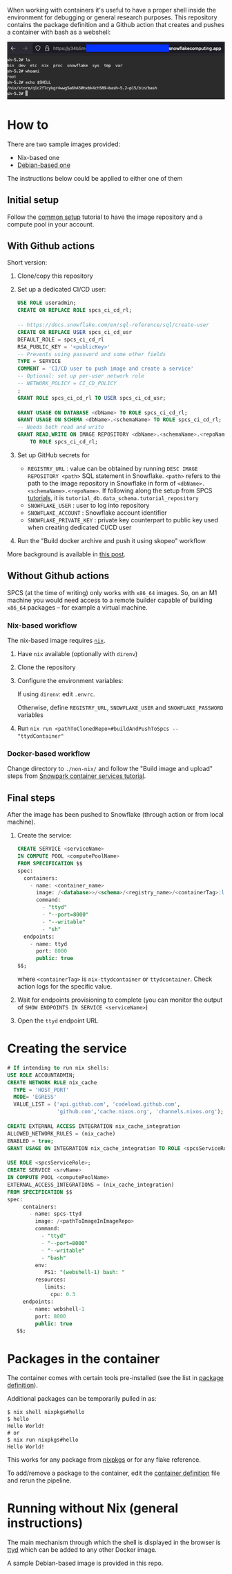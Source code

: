 When working with containers it's useful to have a proper shell inside the
environment for debugging or general research purposes. This repository contains
the package definition and a Github action that creates and pushes a container
with bash as a webshell:

![screenshot of ttyd running in browser](./doc/main_screenshot.png)

# How to

There are two sample images provided:

- Nix-based one
- [Debian-based one](./non-nix/Dockerfile)

The instructions below could be applied to either one of them

## Initial setup

Follow the [common setup](https://docs.snowflake.com/developer-guide/snowpark-container-services/tutorials/common-setup)
tutorial to have the image repository and a compute pool in your account.

## With Github actions

Short version:

1. Clone/copy this repository
2. Set up a dedicated CI/CD user:

    ```sql
    USE ROLE useradmin;
    CREATE OR REPLACE ROLE spcs_ci_cd_rl;

    -- https://docs.snowflake.com/en/sql-reference/sql/create-user
    CREATE OR REPLACE USER spcs_ci_cd_usr
    DEFAULT_ROLE = spcs_ci_cd_rl
    RSA_PUBLIC_KEY = '<publicKey>'
    -- Prevents using password and some other fields
    TYPE = SERVICE
    COMMENT = 'CI/CD user to push image and create a service'
    -- Optional: set up per-user network role
    -- NETWORK_POLICY = CI_CD_POLICY
    ;
    GRANT ROLE spcs_ci_cd_rl TO USER spcs_ci_cd_usr;

    GRANT USAGE ON DATABASE <dbName> TO ROLE spcs_ci_cd_rl;
    GRANT USAGE ON SCHEMA <dbName>.<schemaName> TO ROLE spcs_ci_cd_rl;
    -- Needs both read and write
    GRANT READ,WRITE ON IMAGE REPOSITORY <dbName>.<schemaName>.<repoName>
        TO ROLE spcs_ci_cd_rl;

    ```

3. Set up GitHub secrets for
    - `REGISTRY_URL` : value can be obtained by running `DESC IMAGE REPOSITORY
      <path>` SQL statement in Snowflake. `<path>` refers to the path to the image
      repository in Snowflake in form of `<dbName>.<schemaName>.<repoName>`. If
      following along the setup from SPCS [tutorials][tutorials], it is
      `tutorial_db.data_schema.tutorial_repository`
    - `SNOWFLAKE_USER` : user to log into repository
    - `SNOWFLAKE_ACCOUNT` : Snowflake account identifier
    - `SNOWFLAKE_PRIVATE_KEY` : private key counterpart to public key used when
      creating dedicated CI/CD user
4. Run the "Build docker archive and push it using skopeo" workflow

More background is available in [this post][ci-cd].

## Without Github actions

SPCS (at the time of writing) only works with `x86_64` images. So, on an M1
machine you would need access to a remote builder capable of building `x86_64`
packages – for example a virtual machine.

### Nix-based workflow

The nix-based image requires [`nix`](https://nixos.org/download).

1. Have `nix` available (optionally with `direnv`)
2. Clone the repository
3. Configure the environment variables:

    If using `direnv`: edit `.envrc`.

    Otherwise, define `REGISTRY_URL`, `SNOWFLAKE_USER` and `SNOWFLAKE_PASSWORD`
    variables

4. Run `nix run <pathToClonedRepo>#buildAndPushToSpcs -- "ttydContainer"`

### Docker-based workflow

Change directory to `./non-nix/` and follow the "Build image and upload" steps
from [Snowpark container services
tutorial](https://docs.snowflake.com/en/developer-guide/snowpark-container-services/tutorials/tutorial-1#build-an-image-and-upload).

## Final steps

After the image has been pushed to Snowflake (through action or from local
machine).

1. Create the service:

    ```SQL
    CREATE SERVICE <serviceName>
    IN COMPUTE POOL <computePoolName>
    FROM SPECIFICATION $$
    spec:
      containers:
        - name: <container_name>
          image: /<database>>/<schema>/<registry_name>/<containerTag>:latest
          command:
            - "ttyd"
            - "--port=8000"
            - "--writable"
            - "sh"
      endpoints:
        - name: ttyd
          port: 8000
          public: true
    $$;
    ```

    where `<containerTag>` is `nix-ttydcontainer` or `ttydcontainer`. Check
    action logs for the specific value.

2. Wait for endpoints provisioning to complete (you can monitor the output of
   `SHOW ENDPOINTS IN SERVICE <serviceName>`)
3. Open the `ttyd` endpoint URL

# Creating the service

```sql
# If intending to run nix shells:
USE ROLE ACCOUNTADMIN;
CREATE NETWORK RULE nix_cache
  TYPE = 'HOST_PORT'
  MODE= 'EGRESS'
  VALUE_LIST = ('api.github.com', 'codeload.github.com',
                'github.com','cache.nixos.org', 'channels.nixos.org');

CREATE EXTERNAL ACCESS INTEGRATION nix_cache_integration
ALLOWED_NETWORK_RULES = (nix_cache)
ENABLED = true;
GRANT USAGE ON INTEGRATION nix_cache_integration TO ROLE <spcsServiceRole>;

USE ROLE <spcsServiceRole>;
CREATE SERVICE <srvName>
IN COMPUTE POOL <computePoolName>
EXTERNAL_ACCESS_INTEGRATIONS = (nix_cache_integration)
FROM SPECIFICATION $$
spec:
     containers:
       - name: spcs-ttyd
         image: /<pathToImageInImageRepo>
         command:
           - "ttyd"
           - "--port=8000"
           - "--writable"
           - "bash"
         env:
            PS1: "(webshell-1) bash: "
         resources:
            limits:
              cpu: 0.3
     endpoints:
       - name: webshell-1
         port: 8000
         public: true
   $$;

```

# Packages in the container

The container comes with certain tools pre-installed (see the list in [package
definition](./packages/ttydContainer/package.nix)).

Additional packages can be temporarily pulled in as:

```shell
$ nix shell nixpkgs#hello
$ hello
Hello World!
# or
$ nix run nixpkgs#hello
Hello World!
```

This works for any package from [nixpkgs](https://search.nixos.org/) or for any
flake reference.

To add/remove a package to the container, edit the [container
definition](./packages/ttydContainer/package.nix) file and
rerun the pipeline.

# Running without Nix (general instructions)

The main mechanism through which the shell is displayed in the browser is
[ttyd](https://tsl0922.github.io/ttyd/) which can be added to any other Docker
image.

A sample Debian-based image is provided in this repo.

[ci-cd]:
https://medium.com/@vladimir.timofeenko/snowpark-container-services-ci-cd-building-and-pushing-images-2109f54eaa99
[tutorials]: https://docs.snowflake.com/en/developer-guide/snowpark-container-services/overview-tutorials
